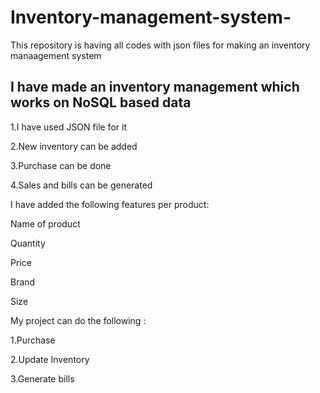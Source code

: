 # Inventory-management-system-
This repository is having all codes with json files for making an inventory manaagement system

## I have made an inventory management which works on NoSQL based data

1.I have used JSON file for it

2.New inventory can be added

3.Purchase can be done

4.Sales and bills can be generated

I have added the following features per product:

Name of product

Quantity

Price

Brand

Size


My project can do the following :

1.Purchase 

2.Update Inventory 

3.Generate bills
